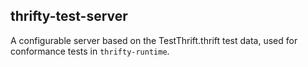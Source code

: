 thrifty-test-server
-------------------

A configurable server based on the TestThrift.thrift test data, used for conformance tests
in `thrifty-runtime`.

